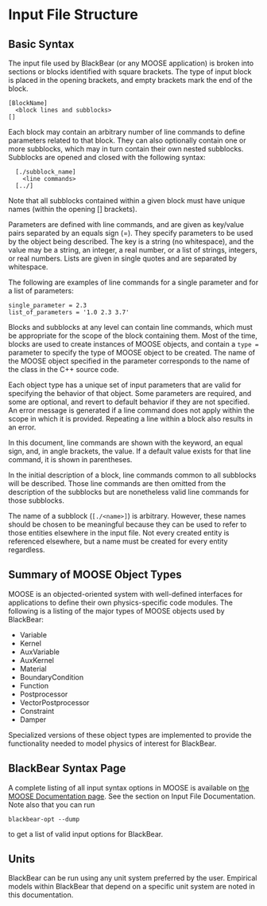 # Input File Structure

## Basic Syntax

The input file used by BlackBear (or any MOOSE application) is broken into
sections or blocks identified with square brackets. The type of input block is
placed in the opening brackets, and empty brackets mark the end of the block.

    [BlockName]
      <block lines and subblocks>
    []

Each block may contain an arbitrary number of line commands to define
parameters related to that block. They can also optionally contain one
or more subblocks, which may in turn contain their own nested subblocks.
Subblocks are opened and closed with the following syntax:

      [./subblock_name]
        <line commands>
      [../]

Note that all subblocks contained within a given block must have unique
names (within the opening [] brackets).

Parameters are defined with line commands, and are given as key/value
pairs separated by an equals sign (=). They specify parameters to be
used by the object being described.  The key is a string (no
whitespace), and the value may be a string, an integer, a real number,
or a list of strings, integers, or real numbers.  Lists are given
in single quotes and are separated by whitespace.

The following are examples of line commands for a single parameter and
for a list of parameters:

    single_parameter = 2.3
    list_of_parameters = '1.0 2.3 3.7'

Blocks and subblocks at any level can contain line commands, which must
be appropriate for the scope of the block containing them. Most of the
time, blocks are used to create instances of MOOSE objects, and contain
a ```type = ``` parameter to specify the type of MOOSE object to be
created. The name of the MOOSE object specified in the parameter
corresponds to the name of the class in the C++ source code.

Each object type has a unique set of input parameters that are valid for 
specifying the behavior of that object. Some parameters are required,
and some are optional, and revert to default behavior if they are not
specified.  An error message is generated if a line command does not
apply within the scope in which it is provided. Repeating a line within
a block also results in an error.

In this document, line commands are shown with the keyword, an equal
sign, and, in angle brackets, the value. If a default value exists for
that line command, it is shown in parentheses.

In the initial description of a block, line commands common to all
subblocks will be described. Those line commands are then omitted from
the description of the subblocks but are nonetheless valid line commands
for those subblocks.

The name of a subblock (```[./<name>]```) is arbitrary. However, these
names should be chosen to be meaningful because they can be used to
refer to those entities elsewhere in the input file. Not every created
entity is referenced elsewhere, but a name must be created for every
entity regardless.

## Summary of MOOSE Object Types

MOOSE is an objected-oriented system with well-defined interfaces for
applications to define their own physics-specific code modules. The
following is a listing of the major types of MOOSE objects used by BlackBear:

- Variable
- Kernel
- AuxVariable
- AuxKernel
- Material
- BoundaryCondition
- Function
- Postprocessor
- VectorPostprocessor
- Constraint
- Damper

Specialized versions of these object types are implemented to provide
the functionality needed to model physics of interest for BlackBear.

## BlackBear Syntax Page

A complete listing of all input syntax options in MOOSE is available on
[the MOOSE Documentation page](http://mooseframework.org/documentation/).
See the section on Input File Documentation. Note also that you can run

    blackbear-opt --dump

to get a list of valid input options for BlackBear.

## Units

BlackBear can be run using any unit system preferred by the
user. Empirical models within BlackBear that depend on a specific unit
system are noted in this documentation.
